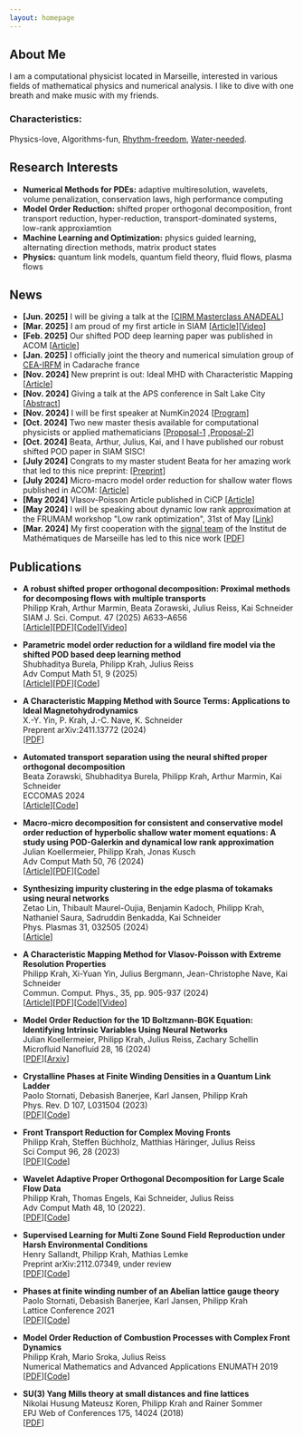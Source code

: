 ```yaml
---
layout: homepage
---
```


## About Me
I am a computational physicist located in Marseille, interested in various fields of mathematical physics and numerical analysis. 
I like to dive with one breath and make music with my friends.

### Characteristics: 
Physics-love, Algorithms-fun, [Rhythm-freedom](https://soundcloud.com/massesandbells), [Water-needed](https://www.tc-lichtenberg.de/aktuelles/aktivit%C3%A4ten-2021/tauchen-in-ammelshain.html).

## Research Interests

- **Numerical Methods for PDEs:** adaptive multiresolution, wavelets, volume penalization, conservation laws, high performance computing
- **Model Order Reduction:** shifted proper orthogonal decomposition, front transport reduction, hyper-reduction, transport-dominated systems, low-rank approxiamtion
- **Machine Learning and Optimization:** physics guided learning, alternating direction methods, matrix product states
- **Physics:** quantum link models, quantum field theory, fluid flows, plasma flows

## News

- **[Jun. 2025]** I will be giving a talk at the [[CIRM Masterclass ANADEAL](https://conferences.cirm-math.fr/3596.html)]
- **[Mar. 2025]** I am proud of my first article in SIAM [[Article](https://doi.org/10.1137/24M164392X)][[Video](https://github.com/MOR-transport/sPOD/blob/sPOD-main/sPOD_vortex-shedding.gif)]
- **[Feb. 2025]** Our shifted POD deep learning paper was published in ACOM [[Article](http://dx.doi.org/10.1007/s10444-025-10220-4)]
- **[Jan. 2025]** I officially joint the theory and numerical simulation group of [CEA-IRFM](https://irfm.cea.fr/) in Cadarache france
- **[Nov. 2024]** New preprint is out: Ideal MHD with Characteristic Mapping [[Article](http://dx.doi.org/10.48550/arXiv.2411.13772)]
- **[Nov. 2024]** Giving a talk at the APS conference in Salt Lake City [[Abstract](https://meetings.aps.org/Meeting/DFD24/Session/A08.6)]
- **[Nov. 2024]** I will be first speaker at NumKin2024 [[Program](https://www.ipp.mpg.de/5369239/program-numkin-2024)]
- **[Oct. 2024]** Two new master thesis available for computational physicists or applied mathematicians [[Proposal-1](https://Philipp137.github.io/assets/other/20241004_master_nsPOD.pdf)
,[Proposal-2](https://Philipp137.github.io/assets/other/20241004_master_multiVP.pdf)]
- **[Oct. 2024]** Beata, Arthur, Julius, Kai, and I have published our robust shifted POD paper in SIAM SISC!
- **[July 2024]** Congrats to my master student Beata for her amazing work that led to this nice preprint: [[Preprint](https://arxiv.org/pdf/2407.17539)]
- **[July 2024]** Micro-macro model order reduction for shallow water flows published in ACOM: [[Article](https://doi.org/10.1007/s10444-024-10175-y)]
- **[May 2024]** Vlasov-Poisson Article published in CiCP [[Article](https://doi.org/10.4208/cicp.OA-2024-0012)]
- **[May 2024]** I will be speaking about dynamic low rank approximation at the FRUMAM workshop "Low rank optimization", 31st of May [[Link](https://www.i2m.univ-amu.fr/seminaires_signal_apprentissage/Conf/Mai2024/#Div1)]
- **[Mar. 2024]** My first cooperation with the [signal team](https://www.i2m.univ-amu.fr/la-recherche/groupes-scientifiques/groupe-mathematiques-de-laleatoire-alea/equipe-signal-et-image-si/) of the Institut de Mathématiques de Marseille has led to this nice work [[PDF](https://arxiv.org/pdf/2403.04313.pdf)] 


## Publications

- **A robust shifted proper orthogonal decomposition: Proximal methods for decomposing flows with multiple transports**
  <br>
  Philipp Krah, Arthur Marmin, Beata Zorawski, Julius Reiss, Kai Schneider
  <br>
  SIAM J. Sci. Comput. 47 (2025) A633–A656
  <br>
  [[Article](https://doi.org/10.1137/24M164392X)][[PDF](https://arxiv.org/pdf/2403.04313)][[Code](https://github.com/MOR-transport/sPOD)][[Video](https://github.com/MOR-transport/sPOD/blob/sPOD-main/sPOD_vortex-shedding.gif)]


- **Parametric model order reduction for a wildland fire model via the shifted POD based deep learning method**
  <br>
  Shubhaditya Burela, Philipp Krah, Julius Reiss
  <br>
  Adv Comput Math 51, 9 (2025)
  <br>
  [[Article](https://doi.org/10.1007/s10444-025-10220-4)][[PDF](https://arxiv.org/pdf/2304.14872)][[Code](https://github.com/MOR-transport/sPOD-NN-paper)]

- **A Characteristic Mapping Method with Source Terms: Applications to Ideal Magnetohydrodynamics**
  <br>
  X.-Y. Yin, P. Krah, J.-C. Nave, K. Schneider
  <br>
  Preprent arXiv:2411.13772 (2024)
  <br>
  [[PDF](https://arxiv.org/pdf/2411.13772)]

- **Automated transport separation using the neural shifted proper orthogonal decomposition**
  <br>
  Beata Zorawski, Shubhaditya Burela, Philipp Krah, Arthur Marmin, Kai Schneider
  <br>
  ECCOMAS 2024 
  <br>
  [[Article](https://www.scipedia.com/public/Krah_et_al_2024a)][[Code](https://github.com/MOR-transport/automated_NsPOD)]

- **Macro-micro decomposition for consistent and conservative model order reduction of hyperbolic shallow water moment equations: A study using POD-Galerkin and dynamical low rank approximation**
  <br>
  Julian Koellermeier, Philipp Krah, Jonas Kusch
  <br>
  Adv Comput Math 50, 76 (2024)
  <br>
  [[Article](https://doi.org/10.1007/s10444-024-10175-y)][[PDF](https://arxiv.org/pdf/2302.01391)][[Code](https://github.com/JonasKu/Publication-Split-conservative-model-order-reduction-for-hyperbolic-shallow-water-moment-equations)]

- **Synthesizing impurity clustering in the edge plasma of tokamaks using neural networks**
  <br>
  Zetao Lin, Thibault Maurel-Oujia, Benjamin Kadoch, Philipp Krah, Nathaniel Saura, Sadruddin Benkadda, Kai Schneider
  <br>
  Phys. Plasmas 31, 032505 (2024)
  <br>
  [[Article](https://doi.org/10.1063/5.0178085)]

- **A Characteristic Mapping Method for Vlasov-Poisson with Extreme Resolution Properties**
  <br>
  Philipp Krah, Xi-Yuan Yin, Julius Bergmann, Jean-Christophe Nave, Kai Schneider
  <br>
  Commun. Comput. Phys., 35, pp. 905-937 (2024) 
  <br>
  [[Article](https://doi.org/10.4208/cicp.OA-2024-0012)][[PDF](https://arxiv.org/pdf/2311.09379.pdf)][[Code](https://github.com/orgs/CharacteristicMappingMethod/repositories)][[Video](https://drive.google.com/file/d/1WoEf9f8vx-K5f-85nAp8ua2T0wNcfkwW/view?usp=sharing)]

- **Model Order Reduction for the 1D Boltzmann-BGK Equation: Identifying Intrinsic Variables Using Neural Networks**
  <br>
  Julian Koellermeier, Philipp Krah, Julius Reiss, Zachary Schellin
  <br>
  Microfluid Nanofluid 28, 16 (2024)
  <br>
  [[PDF](https://doi.org/10.1007/s10404-024-02711-5)][[Arxiv](https://arxiv.org/pdf/2310.04318.pdf)]

- **Crystalline Phases at Finite Winding Densities in a Quantum Link Ladder**
  <br>
  Paolo Stornati, Debasish Banerjee, Karl Jansen, Philipp Krah
  <br>
  Phys. Rev. D 107, L031504 (2023)
  <br>
  [[PDF](https://journals.aps.org/prd/pdf/10.1103/PhysRevD.107.L031504)][[Code](https://github.com/Philipp137/SquareIce)]

- **Front Transport Reduction for Complex Moving Fronts**
  <br>
  Philipp Krah, Steffen Büchholz, Matthias Häringer, Julius Reiss
  <br>
   Sci Comput 96, 28 (2023)
  <br>
  [[PDF](https://rdcu.be/ddHh4)][[Code](https://github.com/MOR-transport/FrontTransportReduction)] 

- **Wavelet Adaptive Proper Orthogonal Decomposition for Large Scale Flow Data**
  <br>
  Philipp Krah, Thomas Engels, Kai Schneider, Julius Reiss
  <br>
  Adv Comput Math 48, 10 (2022).
  <br>
  [[PDF](https://link.springer.com/content/pdf/10.1007/s10444-021-09922-2.pdf)][[Code](https://github.com/adaptive-cfd/WABBIT)] 

- **Supervised Learning for Multi Zone Sound Field Reproduction under Harsh Environmental Conditions**
  <br>
  Henry Sallandt, Philipp Krah, Mathias Lemke
  <br>
  Preprint arXiv:2112.07349, under review
  <br>
  [[PDF](https://arxiv.org/pdf/2112.07349.pdf)][[Code](https://github.com/henrysallandt/Supervised-Learning-for-Multi-Zone-Sound-Field-Reproduction-under-Harsh-Environmental-Conditions/)]

- **Phases at finite winding number of an Abelian lattice gauge theory**
  <br>
  Paolo Stornati, Debasish Banerjee, Karl Jansen, Philipp Krah
  <br>
  Lattice Conference 2021
  <br>
  [[PDF](https://arxiv.org/pdf/2111.09364.pdf)][[Code](https://github.com/Philipp137/SquareIce)]

- **Model Order Reduction of Combustion Processes with Complex Front Dynamics**
  <br>
  Philipp Krah, Mario Sroka, Julius Reiss
  <br>
  Numerical Mathematics and Advanced Applications ENUMATH 2019
  <br>
  [[PDF](https://link.springer.com/content/pdf/10.1007/978-3-030-55874-1_79.pdf)][[Code](https://github.com/Philipp137/FrontTransportReduction)] 

- **SU(3) Yang Mills theory at small distances and fine lattices**
  <br>
  Nikolai Husung Mateusz Koren, Philipp Krah and Rainer Sommer
  <br>
  EPJ Web of Conferences 175, 14024 (2018)
  <br>
  [[PDF](https://www.epj-conferences.org/articles/epjconf/pdf/2018/10/epjconf_lattice2018_14024.pdf)]

